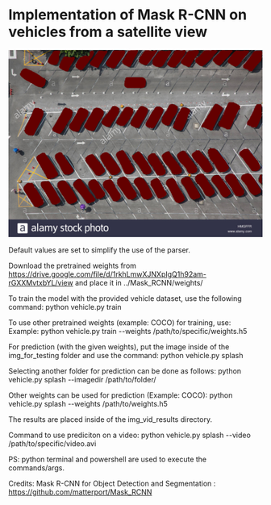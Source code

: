 # Implementation of Mask R-CNN on vehicles from a satellite view


![test image size](https://github.com/ebotun/Code/blob/master/Mask_RCNN/img_20180527T173826.png?raw=true)

Default values are set to simplify the use of the parser.

Download the pretrained weights from https://drive.google.com/file/d/1rkhLmwXJNXpIgQ1h92am-rGXXMvtxbYL/view
and place it in ../Mask_RCNN/weights/

To train the model with the provided vehicle dataset, use the following command:
python vehicle.py train 

To use other pretrained weights (example: COCO) for training, use:
Example: python vehicle.py train --weights /path/to/specific/weights.h5

For prediction (with the given weights), put the image inside of the img_for_testing folder and use the command:
python vehicle.py splash

Selecting another folder for prediction can be done as follows:
python vehicle.py splash --imagedir /path/to/folder/

Other weights can be used for prediction (Example: COCO):
python vehicle.py splash --weights /path/to/weights.h5

The results are placed inside of the img_vid_results directory.

Command to use prediciton on a video:
python vehicle.py splash --video /path/to/specific/video.avi

PS: python terminal and powershell are used to execute the commands/args.


Credits:
Mask R-CNN for Object Detection and Segmentation : https://github.com/matterport/Mask_RCNN
